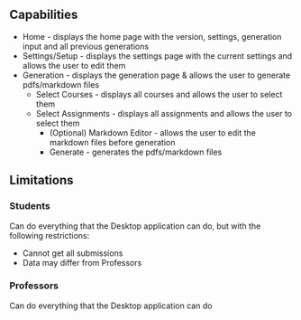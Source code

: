 
## Capabilities
- Home - displays the home page with the version, settings, generation input and all previous generations
- Settings/Setup - displays the settings page with the current settings and allows the user to edit them
- Generation - displays the generation page & allows the user to generate pdfs/markdown files
  - Select Courses - displays all courses and allows the user to select them
  - Select Assignments - displays all assignments and allows the user to select them
    - (Optional) Markdown Editor - allows the user to edit the markdown files before generation
    - Generate - generates the pdfs/markdown files

## Limitations

### Students 
Can do everything that the Desktop application can do, but with the following restrictions:
- Cannot get all submissions
- Data may differ from Professors

### Professors
Can do everything that the Desktop application can do